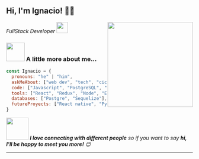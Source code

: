 <h2> Hi, I'm Ignacio! 👋🏻</h2>
<img align='right' src="https://media.giphy.com/media/M9gbBd9nbDrOTu1Mqx/giphy.gif" width="230">
<p><em>FullStack Developer <img src="https://media.giphy.com/media/WUlplcMpOCEmTGBtBW/giphy.gif" width="30"> 
</em></p>


### <img src="https://media.giphy.com/media/VgCDAzcKvsR6OM0uWg/giphy.gif" width="50"> A little more about me...  

```javascript
const Ignacio = {
  pronouns: "he" | "him",
  askMeAbout: ["web dev", "tech", "ciclyng", "smartphones"],
  code: ["Javascript", "PostgreSQL", "HTML", "CSS"],
  tools: ["React", "Redux", "Node", "Express", "Typescript"],
  databases: ["Postgre", "Sequelize"],
  futureProyects: ["React native", "Python"] 
}
```

<img src="https://media.giphy.com/media/LnQjpWaON8nhr21vNW/giphy.gif" width="60"> <em><b>I love connecting with different people</b> so if you want to say <b>hi, I'll be happy to meet you more!</b> 😊</em>

---


